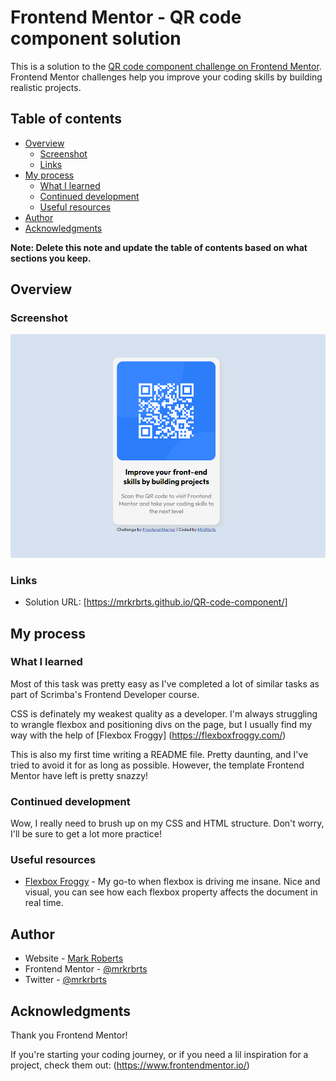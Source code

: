 # Frontend Mentor - QR code component solution

This is a solution to the [QR code component challenge on Frontend Mentor](https://www.frontendmentor.io/challenges/qr-code-component-iux_sIO_H). Frontend Mentor challenges help you improve your coding skills by building realistic projects. 

## Table of contents

- [Overview](#overview)
  - [Screenshot](#screenshot)
  - [Links](#links)
- [My process](#my-process)
  - [What I learned](#what-i-learned)
  - [Continued development](#continued-development)
  - [Useful resources](#useful-resources)
- [Author](#author)
- [Acknowledgments](#acknowledgments)

**Note: Delete this note and update the table of contents based on what sections you keep.**

## Overview

### Screenshot

![](./screenshot.png)

### Links

- Solution URL: [https://mrkrbrts.github.io/QR-code-component/]

## My process

### What I learned

Most of this task was pretty easy as I've completed a lot of similar tasks as part of Scrimba's Frontend Developer course.

CSS is definately my weakest quality as a developer. I'm always struggling to wrangle flexbox and positioning divs on the page, but I usually find my way with the help of [Flexbox Froggy] (https://flexboxfroggy.com/)

This is also my first time writing a README file. Pretty daunting, and I've tried to avoid it for as long as possible. However, the template Frontend Mentor have left is pretty snazzy!

### Continued development

Wow, I really need to brush up on my CSS and HTML structure. Don't worry, I'll be sure to get a lot more practice!

### Useful resources

- [Flexbox Froggy](https://flexboxfroggy.com/) - My go-to when flexbox is driving me insane. Nice and visual, you can see how each flexbox property affects the document in real time.

## Author

- Website - [Mark Roberts](https://mrkrbrts.dev/)
- Frontend Mentor - [@mrkrbrts](https://www.frontendmentor.io/profile/mrkrbrts)
- Twitter - [@mrkrbrts](https://www.twitter.com/mrkrbrts)



## Acknowledgments

Thank you Frontend Mentor! 

If you're starting your coding journey, or if you need a lil inspiration for a project, check them out: (https://www.frontendmentor.io/)